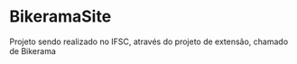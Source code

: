 # BikeramaSite
Projeto sendo realizado no IFSC, através do projeto de extensão, chamado de Bikerama
